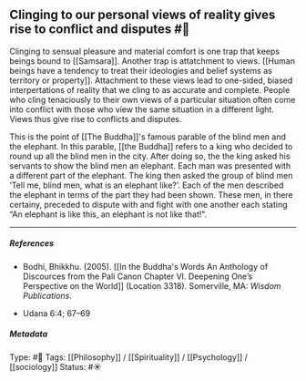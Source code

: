 ## Clinging to our personal views of reality gives rise to conflict and disputes  #🧠 

Clinging to sensual pleasure and material comfort is one trap that keeps beings bound to [[Samsara]]. Another trap is attatchment to views. [[Human beings have a tendency to treat their ideologies and belief systems as territory or property]]. Attachment to these views lead to one-sided, biased interpertations of reality that we cling to as accurate and complete. People who cling tenaciously to their own views of a particular situation often come into conflict with those who view the same situation in a different light. Views thus give rise to conflicts and disputes. 

This is the point of [[The Buddha]]'s famous parable of the blind men and the elephant. In this parable, [[the Buddha]] refers to a king who decided to round up all the blind men in the city. After doing so, the the king asked his servants to show the blind men an elephant. Each man was presented with a different part of the elephant. The king then asked the group of blind men ‘Tell me, blind men, what is an elephant like?’. Each of the men described the elephant in terms of the part they had been shown. These men, in there certainy, preceded to dispute with and fight with one another each stating “An elephant is like this, an elephant is not like that!".

___

##### References

- Bodhi, Bhikkhu. (2005). [[In the Buddha's Words An Anthology of Discources from the Pali Canon Chapter VI. Deepening One’s Perspective on the World]]   (Location 3318). Somerville, MA: _Wisdom Publications_.

- Udana 6:4; 67–69

##### Metadata

Type: #🔴 
Tags: [[Philosophy]] / [[Spirituality]] / [[Psychology]] / [[sociology]]
Status: #☀️ 